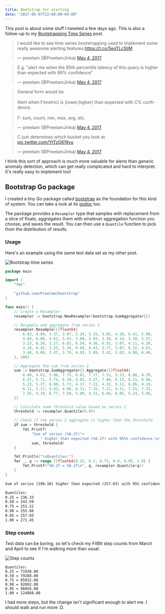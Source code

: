 ```yaml
---
title: Bootstrap for alerting
date: "2017-05-07T22:00:00-04:00"
---
```


This post is about some stuff I tweeted a few days ago. This is also a follow-up to my
[Bootstrapping Time Series](https://misfra.me/2016/11/11/bootstrapping-time-series/) post.

<blockquote class="twitter-tweet" data-lang="en"><p lang="en" dir="ltr">I would like to see time series bootstrapping used to implement some really awesome alerting features.<a href="https://t.co/5eqTLcSIjM">https://t.co/5eqTLcSIjM</a></p>&mdash; preetam (@PreetamJinka) <a href="https://twitter.com/PreetamJinka/status/859977657664106496">May 4, 2017</a></blockquote>
<script async src="//platform.twitter.com/widgets.js" charset="utf-8"></script>

<blockquote class="twitter-tweet" data-conversation="none" data-lang="en"><p lang="en" dir="ltr">E.g. &quot;alert me when the 95th percentile latency of this query is higher than expected with 99% confidence&quot;</p>&mdash; preetam (@PreetamJinka) <a href="https://twitter.com/PreetamJinka/status/859977850442665984">May 4, 2017</a></blockquote>
<script async src="//platform.twitter.com/widgets.js" charset="utf-8"></script>

<blockquote class="twitter-tweet" data-conversation="none" data-lang="en"><p lang="en" dir="ltr">General form would be<br><br>Alert when F(metric) is {lower,higher} than expected with C% confidence.<br><br>F: sum, count, min, max, avg, etc.</p>&mdash; preetam (@PreetamJinka) <a href="https://twitter.com/PreetamJinka/status/859978452602167296">May 4, 2017</a></blockquote>
<script async src="//platform.twitter.com/widgets.js" charset="utf-8"></script>

<blockquote class="twitter-tweet" data-conversation="none" data-lang="en"><p lang="en" dir="ltr">C just determines which bucket you look at. <a href="https://t.co/YtTzG619vu">pic.twitter.com/YtTzG619vu</a></p>&mdash; preetam (@PreetamJinka) <a href="https://twitter.com/PreetamJinka/status/859978622911774720">May 4, 2017</a></blockquote>
<script async src="//platform.twitter.com/widgets.js" charset="utf-8"></script>

I think this sort of approach is much more valuable for alerts than generic anomaly detection, which
can get really complicated and hard to interpret. It's really easy to implement too!

## Bootstrap Go package

I created a tiny Go package called [bootstrap](https://github.com/Preetam/bootstrap) as the foundation
for this kind of system. You can take a look at its [godoc](https://godoc.org/github.com/Preetam/bootstrap) too.

The package provides a `Resampler` type that samples with replacement from a slice of floats,
aggregates them with whatever aggregation function you choose, and saves the result. You can then
use a `Quantile` function to pick from the distribution of results.

### Usage

Here's an example using the same test data set as my other post.

![Bootstrap time series](/img/2017/05/bootstrap-time-series.png)

```go
package main

import (
	"fmt"

	"github.com/Preetam/bootstrap"
)

func main() {
	// Create a Resampler
	resampler := bootstrap.NewResampler(bootstrap.SumAggregator{})

	// Resample and aggregate from series 1
	resampler.Resample([]float64{
		6.83, 4.89, 5.37, 3.07, 5.24, 5.15, 3.82, 4.26, 6.41, 5.80,
		4.04, 6.88, 4.61, 3.43, 3.00, 5.93, 3.58, 6.14, 3.30, 5.57,
		3.23, 6.20, 3.27, 6.83, 6.59, 4.36, 6.92, 3.07, 4.11, 6.20,
		4.24, 6.42, 3.53, 5.34, 6.60, 6.43, 3.77, 3.07, 6.32, 4.63,
		3.44, 6.08, 3.47, 3.74, 4.93, 5.09, 3.42, 5.03, 4.88, 6.40,
	}, 100)

	// Aggregate the sum from series 2
	sum := bootstrap.SumAggregator{}.Aggregate([]float64{
		6.49, 4.62, 5.08, 7.73, 6.81, 7.77, 7.52, 5.33, 6.86, 4.29,
		6.57, 5.71, 5.74, 6.39, 4.03, 5.27, 7.66, 6.13, 6.21, 6.96,
		5.23, 5.37, 6.90, 5.72, 4.17, 7.22, 4.32, 5.11, 6.86, 4.19,
		6.11, 5.17, 5.43, 4.00, 6.11, 7.35, 7.21, 4.31, 7.51, 7.33,
		7.55, 4.19, 6.77, 7.50, 5.09, 4.31, 6.66, 6.05, 5.24, 5.95,
	})

	// Calculate some threshold value based on series 1
	threshold := resampler.Quantile(0.95)

	// Check if the series 2 aggregate is higher than the threshold
	if sum > threshold {
		fmt.Printf(
			"Sum of series (%0.2f)"+
				" higher than expected (%0.2f) with 95%% confidence.\n",
			sum, threshold)
	}

	fmt.Println("\nQuantiles:")
	for _, q := range []float64{0.25, 0.5, 0.75, 0.9, 0.95, 1.0} {
		fmt.Printf("%0.2f = %0.2f\n", q, resampler.Quantile(q))
	}
}
```

```txt
Sum of series (298.10) higher than expected (257.03) with 95% confidence.

Quantiles:
0.25 = 236.33
0.50 = 243.59
0.75 = 251.22
0.90 = 255.86
0.95 = 257.03
1.00 = 271.45
```

### Step counts

Test data can be boring, so let's check my FitBit step counts from March and April to see if
I'm walking more than usual.

![Step counts](/img/2017/05/bootstrap-time-series-2.png)

```
Quantiles:
0.25 = 71938.00
0.50 = 79288.00
0.75 = 85032.00
0.90 = 92892.00
0.95 = 96056.00
1.00 = 124088.00
```

I had more steps, but the change isn't significant enough to alert me. I should walk and run more :D.
